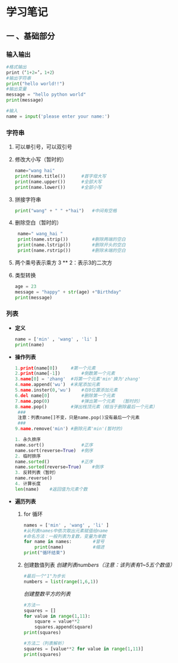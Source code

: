 # 学习笔记 #
## 一 、基础部分 

### 输入输出

```python
#格式输出
print（‘1+2=’，1+2）
#输出字符串
print("hello world!!")
#输出变量
message = "hello python world"
print(message)
```
```python
#输入
name = input('please enter your name:')
```

### 字符串

1. 可以单引号，可以双引号

2. 修改大小写（暂时的）
   ```python
   name="wang hai"
   print(name.title())		#首字母大写
   print(name.upper())		#全部大写
   print(name.lower())		#全部小写
   ```
   
3. 拼接字符串

   ``` python
   print("wang" + " " +"hai")	#中间有空格
   ```

4. 删除空白（暂时的）
   ```python
    name=" wang_hai "
    print(name.strip())			#删除两端的空白
    print(name.lstrip())		#删除开头的空白
    print(name.rstrip())		#删除末端的空白
   ```
5. 两个乘号表示乘方
   3 ** 2：表示3的二次方 
6. 类型转换
   ```python
   age = 23
   message = "happy" + str(age) +"Birthday"
   print(message)
   ```
### 列表

- **定义**
  
  ```python
  name = ['min' , 'wang' , 'li' ]
  print(name)
  ```
- **操作列表**
  
   ```python
   1.print(name[0])		#第一个元素
   2.print(name[-1])		#倒数第一个元素
   3.name[0] = 'zhang'	#将第一个元素'min'换为'zhang'
   4.name.append('wu')	#末尾添加元素
   5.name.inster(0,'wu')	#在0位置添加元素
   6.del name[0]			#删除第一个元素
   7.name.pop(0)			#弹出第一个元素  （暂时的）
   8.name.pop()			#弹出栈顶元素（相当于删除最后一个元素）
   	### 
   	注意：列表name[]不变，只是name.pop()没有最后一个元素
   	###
   9.name.remove('min')	#删除元素'min'(暂时的)
   ```
   ```python
   1. 永久排序
   name.sort()				#正序
   name.sort(reverse=True)	#倒序
   2. 临时排序
   name.sorted()			#正序
   name.sorted(reverse=True)	#倒序
   3. 反转列表（暂时）
   name.reverse()
   4. 计算长度
   len(name)	#返回值为元素个数
   ```

- **遍历列表**
  
   1. for 循环
   
      ```python
      names = ['min' , 'wang' , 'li' ]
      #从列表names中依次取出元素赋值给name
      #命名方法：一般列表为复数，变量为单数
      for name in names:		#冒号
          print(name)			#缩进
      print("循环结束")
      ```

   2. 创建数值列表
      *创建列表numbers（注意：该列表有1~5五个数值）*
      
      ```python
      #最后一个"1"为步长
      numbers = list(range(1,6,1))
      ```
      *创建整数平方的列表*
      
      ```python
      #方法一
      squares = []
      for value in range(1,11):
          square = value**2
          squares.append(square)
      print(squares)
      ```
      ```python
      #方法二（列表解析）
      squares = [value**2 for value in range(1,11)]
      print(squares)
      ```

